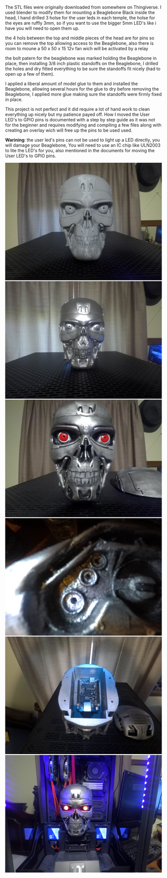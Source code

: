 The STL files were originally downloaded from somewhere on Thingiverse. I used blender to modify them for
mounting a Beaglebone Black inside the head, I hand drilled 3 holse for the user leds in each temple,
the holse for the eyes are ruffly 3mm, so if you want to use the bigger 5mm LED's like i have you will
need to open them up.

the 4 hols between the top and middle pieces of the head are for pins so you can remove the top allowing access
to the Beaglebone, also there is room to moune a 50 x 50 x 15 12v fan wich will be activated by a relay

the bolt patern for the beaglebone was marked holding the Beaglebone in place, then installing 3/8 inch plastic
standoffs on the Beaglebone, I drilled the holes and dry fitted everything to be sure the standoffs fit nicely
(had to open up a few of them).

I applied a liberal amount of model glue to them and installed the Beaglebone, allowing several hours for the
glue to dry before removing the Beaglebone, I applied more glue making sure the standoffs were firmly fixed in
place.

This project is not perfect and it did require a lot of hand work to clean everything up nicely but my patience
payed off. How I moved the User LED's to GPIO pins is documented with a step by step guide as it was not for
the beginner and requires modifying and compiling a few files along with creating an overlay wich will free up
the pins to be used used. 

<b>Warining</b>: the user led's pins can not be used to light up a LED directly, you will damage your Beaglebone, You
will need to use an IC chip like ULN2003 to lite the LED's for you, also mentioned in the documents for moving
the User LED's to GPIO pins.


![T800](images/GOPR0341.JPG)
![T800](images/GOPR0349.JPG)
![T800](images/GOPR0355.JPG)
![T800](images/GOPR0356.JPG)
![T800](images/GOPR0358.JPG)
![T800](images/GOPR0368.JPG)